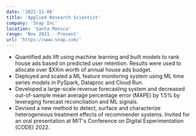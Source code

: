 ```yaml
---
date: '2021-11-08'
title: 'Applied Research Scientist'
company: 'Snap Inc'
location: 'Santa Monica'
range: 'Nov 2021 - Present'
url: 'https://www.snap.com/'
---
```


- Quantified ads lift using machine learning and built models to rank house ads based on predicted user retention. Results were used to allocate over $XXm worth of annual house ads budget.
- Deployed and scaled a ML feature monitoring system using ML time series models in PySpark, Dataproc and Cloud Run.
- Developed a large-scale revenue forecasting system and decreased out-of-sample mean average percentage error (MAPE) by 1.5% by leveraging forecast reconciliation and ML signals.
- Devised a new method to detect, surface and characterize heterogeneous treatment effects of recommender systems. Invited for an oral presentation at MIT's Conference on Digital Experimentation (CODE) 2022.
